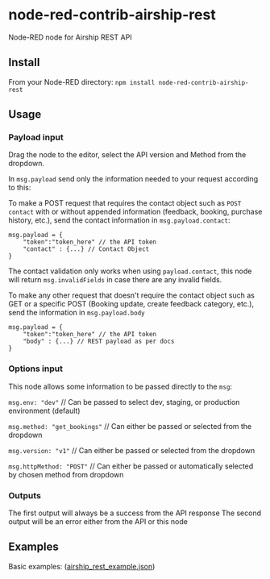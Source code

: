 # node-red-contrib-airship-rest

Node-RED node for Airship REST API

## Install

From your Node-RED directory:
`npm install node-red-contrib-airship-rest`
    
## Usage
### Payload input
Drag the node to the editor, select the API version and Method from the dropdown.
    
In `msg.payload` send only the information needed to your request according to this:

To make a POST request that requires the contact object such as `POST contact` with or without appended information (feedback, booking, purchase history, etc.), send the contact information in `msg.payload.contact`:
        
```
msg.payload = { 
    "token":"token_here" // the API token
    "contact" : {...} // Contact Object
}
```
        
The contact validation only works when using `payload.contact`, this node will return `msg.invalidFields` in case there are any invalid fields.


To make any other request that doesn't require the contact object such as GET or a specific POST (Booking update, create feedback category, etc.), send the information in `msg.payload.body`

```
msg.payload = { 
    "token":"token_here" // the API token
    "body" : {...} // REST payload as per docs
}
```

### Options input
This node allows some information to be passed directly to the `msg`:

`msg.env: "dev"` // Can be passed to select dev, staging, or production environment (default)

`msg.method: "get_bookings"` // Can either be passed or selected from the dropdown

`msg.version: "v1"` // Can either be passed or selected from the dropdown

`msg.httpMethod: "POST"` // Can either be passed or automatically selected by chosen method from dropdown

### Outputs

The first output will always be a success from the API response
The second output will be an error either from the API or this node

## Examples
Basic examples: ([airship_rest_example.json](https://raw.githubusercontent.com/airshipteam/node-red-contrib-airship-rest/50b33a6120f2e05f8de0509d714cb7b99a5305e7/examples/airship_rest_example.json))
